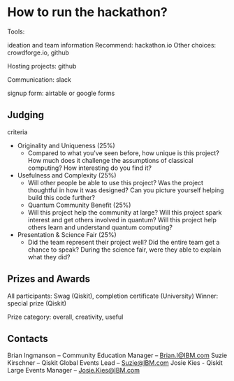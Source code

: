 # How to run the hackathon?

Tools:

ideation and team information
Recommend: hackathon.io
Other choices: crowdforge.io, github

Hosting projects: github

Communication: slack

signup form: airtable or google forms

## Judging

criteria
- Originality and Uniqueness (25%)
  - Compared to what you've seen before, how unique is this project? How much does
it challenge the assumptions of classical computing? How interesting do you find
it?
- Usefulness and Complexity (25%)
  - Will other people be able to use this project? Was the project thoughtful in how it was designed? Can you picture yourself helping build this code further?
  - Quantum Community Benefit (25%)
  - Will this project help the community at large? Will this project spark interest and
get others involved in quantum? Will this project help others learn and understand
quantum computing?
- Presentation & Science Fair (25%)
  - Did the team represent their project well? Did the entire team get a chance to speak? During the science fair, were they able to explain what they did?

## Prizes and Awards
All participants: Swag (Qiskit), completion certificate (University)
Winner: special prize (Qiskit)

Prize category: overall, creativity, useful

## Contacts
Brian Ingmanson – Community Education Manager – Brian.I@IBM.com
Suzie Kirschner – Qiskit Global Events Lead – Suzie@IBM.com
Josie Kies - Qiskit Large Events Manager – Josie.Kies@IBM.com
